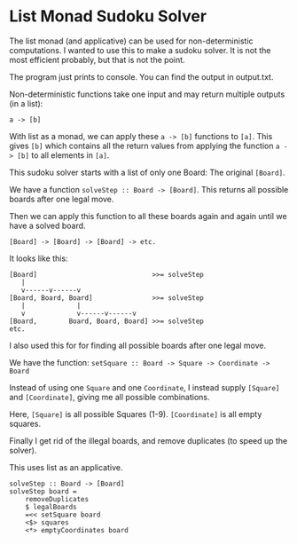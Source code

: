 List Monad Sudoku Solver 
========================
The list monad (and applicative) can be used for non-deterministic computations. I wanted to use this to make a sudoku solver. It is not the most efficient probably, but that is not the point.

The program just prints to console. You can find the output in output.txt.

Non-deterministic functions take one input and may return multiple outputs (in a list):

```a -> [b]```

With list as a monad, we can apply these ```a -> [b]``` functions to ```[a]```. This gives ```[b]``` which contains all the return values from applying the function ```a -> [b]``` to all elements in ```[a]```.

This sudoku solver starts with a list of only one Board: The original ```[Board]```.

We have a function ```solveStep :: Board -> [Board]```. This returns all possible boards after one legal move.

Then we can apply this function to all these boards again and again until we have a solved board.

```[Board] -> [Board] -> [Board] -> etc.```

It looks like this:
```
[Board]                             >>= solveStep
   | 
   v------v------v
[Board, Board, Board]               >>= solveStep
   |             | 
   v             v------v------v
[Board,        Board, Board, Board] >>= solveStep
etc.
```

I also used this for for finding all possible boards after one legal move.

We have the function:
```setSquare :: Board -> Square -> Coordinate -> Board```

Instead of using one ```Square``` and one ```Coordinate```, I instead supply ```[Square]``` and ```[Coordinate]```, giving me all possible combinations.

Here, ```[Square]``` is all possible Squares (1-9). ```[Coordinate]``` is all empty squares.

Finally I get rid of the illegal boards, and remove duplicates (to speed up the solver).

This uses list as an applicative.

```
solveStep :: Board -> [Board]
solveStep board =
    removeDuplicates
    $ legalBoards
    =<< setSquare board
    <$> squares
    <*> emptyCoordinates board
```
